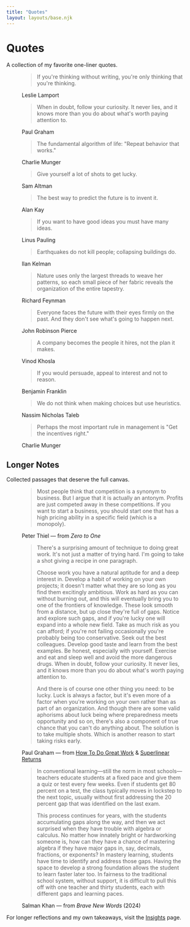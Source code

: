 ```yaml
---
title: "Quotes"
layout: layouts/base.njk
---
```


# Quotes

A collection of my favorite one-liner quotes.

<figure class="quote">
  <span class="quote__rule" aria-hidden="true"></span>
  <blockquote class="quote__text">
    <p>If you're thinking without writing, you're only thinking that you're thinking.</p>
  </blockquote>
  <figcaption class="quote__footer">
    <span class="quote__author">Leslie Lamport</span>
  </figcaption>
</figure>

<figure class="quote">
  <span class="quote__rule" aria-hidden="true"></span>
  <blockquote class="quote__text">
    <p>When in doubt, follow your curiosity. It never lies, and it knows more than you do about what's worth paying attention to.</p>
  </blockquote>
  <figcaption class="quote__footer">
    <span class="quote__author">Paul Graham</span>
  </figcaption>
</figure>

<figure class="quote">
  <span class="quote__rule" aria-hidden="true"></span>
  <blockquote class="quote__text">
    <p>The fundamental algorithm of life: "Repeat behavior that works." </p>
  </blockquote>
  <figcaption class="quote__footer">
    <span class="quote__author">Charlie Munger</span>
  </figcaption>
</figure>

<figure class="quote">
  <span class="quote__rule" aria-hidden="true"></span>
  <blockquote class="quote__text">
    <p>Give yourself a lot of shots to get lucky. </p>
  </blockquote>
  <figcaption class="quote__footer">
    <span class="quote__author">Sam Altman</span>
  </figcaption>
</figure>


<figure class="quote">
  <span class="quote__rule" aria-hidden="true"></span>
  <blockquote class="quote__text">
    <p>The best way to predict the future is to invent it.</p>
  </blockquote>
  <figcaption class="quote__footer">
    <span class="quote__author">Alan Kay</span>
  </figcaption>
</figure>

<figure class="quote">
  <span class="quote__rule" aria-hidden="true"></span>
  <blockquote class="quote__text">
    <p>If you want to have good ideas you must have many ideas.</p>
  </blockquote>
  <figcaption class="quote__footer">
    <span class="quote__author">Linus Pauling</span>
  </figcaption>
</figure>

<figure class="quote">
  <span class="quote__rule" aria-hidden="true"></span>
  <blockquote class="quote__text">
    <p>Earthquakes do not kill people; collapsing buildings do.</p>
  </blockquote>
  <figcaption class="quote__footer">
    <span class="quote__author">Ilan Kelman</span>
  </figcaption>
</figure>

<figure class="quote">
  <span class="quote__rule" aria-hidden="true"></span>
  <blockquote class="quote__text">
    <p>Nature uses only the largest threads to weave her patterns, so each small piece of her fabric reveals the organization of the entire tapestry.</p>
  </blockquote>
  <figcaption class="quote__footer">
    <span class="quote__author">Richard Feynman</span>
  </figcaption>
</figure>

<figure class="quote">
  <span class="quote__rule" aria-hidden="true"></span>
  <blockquote class="quote__text">
    <p>Everyone faces the future with their eyes firmly on the past. And they don't see what's going to happen next.</p>
  </blockquote>
  <figcaption class="quote__footer">
    <span class="quote__author">John Robinson Pierce</span>
  </figcaption>
</figure>

<figure class="quote">
  <span class="quote__rule" aria-hidden="true"></span>
  <blockquote class="quote__text">
    <p>A company becomes the people it hires, not the plan it makes.</p>
  </blockquote>
  <figcaption class="quote__footer">
    <span class="quote__author">Vinod Khosla</span>
  </figcaption>
</figure>

<figure class="quote">
  <span class="quote__rule" aria-hidden="true"></span>
  <blockquote class="quote__text">
    <p>If you would persuade, appeal to interest and not to reason.</p>
  </blockquote>
  <figcaption class="quote__footer">
    <span class="quote__author">Benjamin Franklin</span>
  </figcaption>
</figure>

<figure class="quote">
  <span class="quote__rule" aria-hidden="true"></span>
  <blockquote class="quote__text">
    <p>We do not think when making choices but use heuristics.</p>
  </blockquote>
  <figcaption class="quote__footer">
    <span class="quote__author">Nassim Nicholas Taleb</span>
  </figcaption>
</figure>

<figure class="quote">
  <span class="quote__rule" aria-hidden="true"></span>
  <blockquote class="quote__text">
    <p>Perhaps the most important rule in management is "Get the incentives right."</p>
  </blockquote>
  <figcaption class="quote__footer">
    <span class="quote__author">Charlie Munger</span>
  </figcaption>
</figure>


## Longer Notes

Collected passages that deserve the full canvas.

<figure class="quote">
  <span class="quote__rule" aria-hidden="true"></span>
  <blockquote class="quote__text">
    <p>Most people think that competition is a synonym to business. But I argue that it is actually an antonym. Profits are just competed away in these competitions. If you want to start a business, you should start one that has a high pricing ability in a specific field (which is a monopoly).</p>
  </blockquote>
  <figcaption class="quote__footer">
    <span class="quote__author">Peter Thiel</span>
    <span class="quote__source">— from <em>Zero to One</em></span>
  </figcaption>
</figure>

<figure class="quote">
  <span class="quote__rule" aria-hidden="true"></span>
  <blockquote class="quote__text">
    <p>There's a surprising amount of technique to doing great work. It's not just a matter of trying hard. I'm going to take a shot giving a recipe in one paragraph.</p>
    <p>Choose work you have a natural aptitude for and a deep interest in. Develop a habit of working on your own projects; it doesn't matter what they are so long as you find them excitingly ambitious. Work as hard as you can without burning out, and this will eventually bring you to one of the frontiers of knowledge. These look smooth from a distance, but up close they're full of gaps. Notice and explore such gaps, and if you're lucky one will expand into a whole new field. Take as much risk as you can afford; if you're not failing occasionally you're probably being too conservative. Seek out the best colleagues. Develop good taste and learn from the best examples. Be honest, especially with yourself. Exercise and eat and sleep well and avoid the more dangerous drugs. When in doubt, follow your curiosity. It never lies, and it knows more than you do about what's worth paying attention to.</p>
    <p>And there is of course one other thing you need: to be lucky. Luck is always a factor, but it's even more of a factor when you're working on your own rather than as part of an organization. And though there are some valid aphorisms about luck being where preparedness meets opportunity and so on, there's also a component of true chance that you can't do anything about. The solution is to take multiple shots. Which is another reason to start taking risks early.</p>
  </blockquote>
  <figcaption class="quote__footer">
    <span class="quote__author">Paul Graham</span>
    <span class="quote__source">— from <a href="https://www.paulgraham.com/greatwork.html">How To Do Great Work</a> &amp; <a href="https://www.paulgraham.com/superlinear.html">Superlinear Returns</a></span>
  </figcaption>
</figure>

<figure class="quote">
  <span class="quote__rule" aria-hidden="true"></span>
  <blockquote class="quote__text">
    <p>In conventional learning—still the norm in most schools—teachers educate students at a fixed pace and give them a quiz or test every few weeks. Even if students get 80 percent on a test, the class typically moves in lockstep to the next topic, usually without first addressing the 20 percent gap that was identified on the last exam.</p>
    <p>This process continues for years, with the students accumulating gaps along the way, and then we act surprised when they have trouble with algebra or calculus. No matter how innately bright or hardworking someone is, how can they have a chance of mastering algebra if they have major gaps in, say, decimals, fractions, or exponents? In mastery learning, students have time to identify and address those gaps. Having the space to develop a strong foundation allows the student to learn faster later too. In fairness to the traditional school system, without support, it is difficult to pull this off with one teacher and thirty students, each with different gaps and learning paces.</p>
  </blockquote>
  <figcaption class="quote__footer">
    <span class="quote__author">Salman Khan</span>
    <span class="quote__source">— from <em>Brave New Words</em> (2024)</span>
  </figcaption>
</figure>

For longer reflections and my own takeaways, visit the <a href="/insights/">Insights</a> page.
